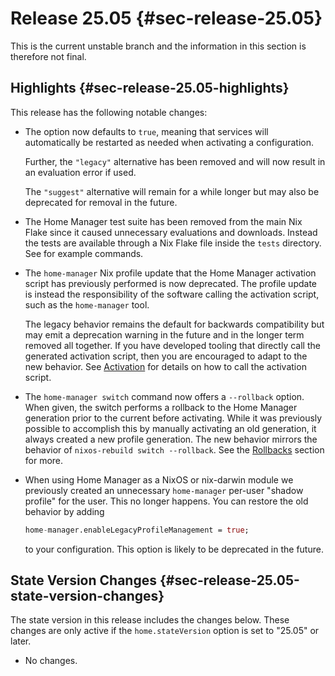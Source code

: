 # Release 25.05 {#sec-release-25.05}

This is the current unstable branch and the information in this
section is therefore not final.

## Highlights {#sec-release-25.05-highlights}

This release has the following notable changes:

- The [](#opt-systemd.user.startServices) option now defaults to
  `true`, meaning that services will automatically be restarted as
  needed when activating a configuration.

  Further, the `"legacy"` alternative has been removed and will now
  result in an evaluation error if used.

  The `"suggest"` alternative will remain for a while longer but may
  also be deprecated for removal in the future.

- The Home Manager test suite has been removed from the main Nix Flake
  since it caused unnecessary evaluations and downloads. Instead the
  tests are available through a Nix Flake file inside the `tests`
  directory. See [](#sec-tests) for example commands.

- The `home-manager` Nix profile update that the Home Manager
  activation script has previously performed is now deprecated. The
  profile update is instead the responsibility of the software calling
  the activation script, such as the `home-manager` tool.

  The legacy behavior remains the default for backwards compatibility
  but may emit a deprecation warning in the future and in the longer
  term removed all together. If you have developed tooling that
  directly call the generated activation script, then you are
  encouraged to adapt to the new behavior. See
  [Activation](#sec-internals-activation) for details on how to call
  the activation script.

- The `home-manager switch` command now offers a `--rollback` option.
  When given, the switch performs a rollback to the Home Manager
  generation prior to the current before activating. While it was
  previously possible to accomplish this by manually activating an old
  generation, it always created a new profile generation. The new
  behavior mirrors the behavior of `nixos-rebuild switch --rollback`.
  See the [Rollbacks](#sec-usage-rollbacks) section for more.

- When using Home Manager as a NixOS or nix-darwin module we
  previously created an unnecessary `home-manager` per-user "shadow
  profile" for the user. This no longer happens. You can restore the
  old behavior by adding

  ``` nix
  home-manager.enableLegacyProfileManagement = true;
  ```

  to your configuration. This option is likely to be deprecated in the
  future.

## State Version Changes {#sec-release-25.05-state-version-changes}

The state version in this release includes the changes below. These
changes are only active if the `home.stateVersion` option is set to
\"25.05\" or later.

- No changes.
